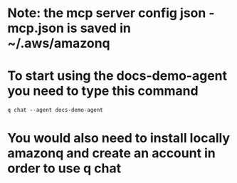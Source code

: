 # Note: the mcp server config json - mcp.json is saved in ~/.aws/amazonq

# To start using the docs-demo-agent you need to type this command
`q chat --agent docs-demo-agent`
# You would also need to install locally amazonq and create an account in order to use q chat